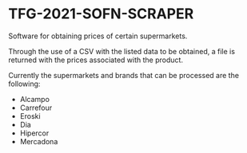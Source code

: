 # TFG-2021-SOFN-SCRAPER


Software for obtaining prices of certain supermarkets.

Through the use of a CSV with the listed data to be obtained, a file is returned with the prices associated with the product.

Currently the supermarkets and brands that can be processed are the following:


- Alcampo
- Carrefour
- Eroski
- Dia
- Hipercor
- Mercadona
